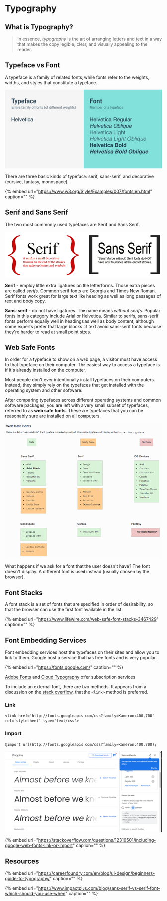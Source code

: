 # Typography

## What is Typography?

> In essence, _typography_ is the art of arranging letters and text in a way that makes the copy legible, clear, and visually appealing to the reader.

## Typeface vs Font

A typeface is a family of related fonts, while fonts refer to the weights, widths, and styles that constitute a typeface.

![](../.gitbook/assets/image%20%2886%29.png)

There are three basic kinds of typeface: serif, sans-serif, and decorative \(cursive, fantasy, monospace\).

{% embed url="https://www.w3.org/Style/Examples/007/fonts.en.html" caption="" %}

## Serif and Sans Serif

The two most commonly used typefaces are Serif and Sans Serif.

![](../.gitbook/assets/image%20%28135%29.png)

**Serif** - employ little extra ligatures on the letterforms. Those extra pieces are called _serifs_. Common serif fonts are Georgia and Times New Roman. Serif fonts work great for large text like heading as well as long passages of text and body copy.

**Sans-serif** - do not have ligatures. The name means _without serifs_. Popular fonts in this category include Arial or Helvetica. Similar to serifs, sans-serif fonts perform equally well in headings as well as body content, although some experts prefer that large blocks of text avoid sans-serif fonts because they're harder to read at small point sizes.

## Web Safe Fonts

In order for a typeface to show on a web page, a visitor must have access to that typeface on their computer. The easiest way to access a typeface is if it's already installed on the computer.

Most people don't ever intentionally install typefaces on their computers. Instead, they simply rely on the typefaces that get installed with the operating system and other software.

After comparing typefaces across different operating systems and common software packages, you are left with a very small subset of typefaces, referred to as **web safe fonts**. These are typefaces that you can be reasonably sure are installed on all computers.

![](../.gitbook/assets/image%20%28165%29.png)

What happens if we ask for a font that the user doesn't have? The font doesn't display. A different font is used instead \(usually chosen by the browser\).

## Font Stacks

A font stack is a set of fonts that are specified in order of desirability, so that the browser can use the first font available in the list.

{% embed url="https://www.lifewire.com/web-safe-font-stacks-3467429" caption="" %}

## Font Embedding Services

Font embedding services host the typefaces on their sites and allow you to link to them. Google host a service that has free fonts and is very popular.

{% embed url="https://fonts.google.com/" caption="" %}

[Adobe Fonts](https://fonts.adobe.com/) and [Cloud Typography](https://www.typography.com/webfonts) offer subscription services

To include an external font, there are two methods. It appears from a discussion on the [stack overflow](https://stackoverflow.com/questions/12316501/including-google-web-fonts-link-or-import), that the `<link>` method is preferred.

### Link

```text
<link href='http://fonts.googleapis.com/css?family=Kameron:400,700' rel='stylesheet' type='text/css'>
```

### Import

```text
@import url(http://fonts.googleapis.com/css?family=Kameron:400,700);
```

![](../.gitbook/assets/image%20%2846%29.png)

{% embed url="https://stackoverflow.com/questions/12316501/including-google-web-fonts-link-or-import" caption="" %}

## Resources

{% embed url="https://careerfoundry.com/en/blog/ui-design/beginners-guide-to-typography/" caption="" %}

{% embed url="https://www.impactplus.com/blog/sans-serif-vs-serif-font-which-should-you-use-when" caption="" %}

